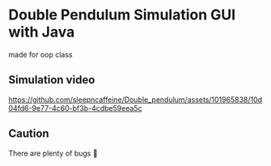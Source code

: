 # Double Pendulum Simulation GUI with Java

made for oop class

## Simulation video

https://github.com/sleepncaffeine/Double_pendulum/assets/101965838/10d04fd6-9e77-4c60-bf3b-4cdbe59eea5c

## Caution

There are plenty of bugs 🐛
